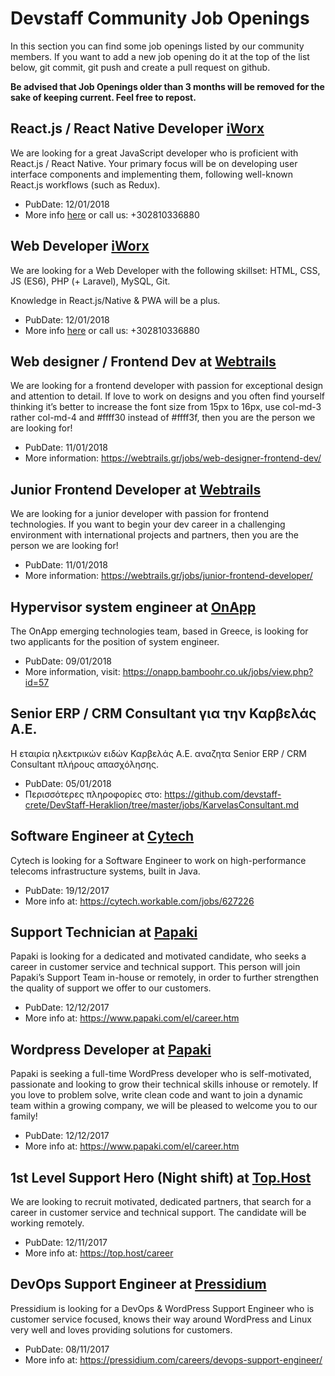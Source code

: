 # Devstaff Community Job Openings

In this section you can find some job openings listed by our community members. If you want to add a new job opening do it at the top of the list below, git commit, git push and create a pull request on github.

__Be advised that Job Openings older than 3 months will be removed for the sake of keeping current. Feel free to repost.__

## React.js / React Native Developer [iWorx](https://www.iworx.gr "iWorx @Github")

We are looking for a great JavaScript developer who is proficient with React.js / React Native. Your primary focus will be on developing user interface components and implementing them, following well-known React.js workflows (such as Redux).

* PubDate: 12/01/2018
* More info [here](https://github.com/iworx-greece/jobs) or call us: +302810336880

## Web Developer [iWorx](https://www.iworx.gr)

We are looking for a Web Developer with the following skillset: 
HTML, CSS, JS (ES6), PHP (+ Laravel), MySQL, Git.

Knowledge in React.js/Native & PWA will be a plus.

* PubDate: 12/01/2018
* More info [here](https://github.com/iworx-greece/jobs "iWorx @Github") or call us: +302810336880


## Web designer / Frontend Dev at [Webtrails](https://webtrails.gr/careers)

We are looking for a frontend developer with passion for exceptional design and attention to detail. If love to work on designs and you often find yourself thinking it’s better to increase the font size from 15px to 16px, use col-md-3 rather col-md-4 and #ffff30 instead of #ffff3f, then you are the person we are looking for!

* PubDate: 11/01/2018
* More information: https://webtrails.gr/jobs/web-designer-frontend-dev/

## Junior Frontend Developer at [Webtrails](https://webtrails.gr/careers)

We are looking for a junior developer with passion for frontend technologies. If you want to begin your dev career in a challenging environment with international projects and partners, then you are the person we are looking for!

* PubDate: 11/01/2018
* More information: https://webtrails.gr/jobs/junior-frontend-developer/

## Hypervisor system engineer at [OnApp](https://onapp.com/)

The OnApp emerging technologies team, based in Greece, is looking for two applicants for the position of system engineer.

* PubDate: 09/01/2018
* More information, visit: https://onapp.bamboohr.co.uk/jobs/view.php?id=57

## Senior ERP / CRM Consultant για την Καρβελάς Α.Ε.

H εταιρία ηλεκτρικών ειδών Καρβελάς Α.Ε. αναζητα Senior ERP / CRM Consultant πλήρους απασχόλησης.

* PubDate: 05/01/2018
* Περισσότερες πληροφορίες στο: https://github.com/devstaff-crete/DevStaff-Heraklion/tree/master/jobs/ΚarvelasConsultant.md

## Software Engineer at [Cytech](https://www.cytechmobile.com)

Cytech is looking for a Software Engineer to work on high-performance telecoms infrastructure systems, built in Java.

* PubDate: 19/12/2017
* More info at: https://cytech.workable.com/jobs/627226

## Support Technician at [Papaki](https://www.papaki.com)

Papaki is looking for a dedicated and motivated candidate, who seeks a career in customer service and technical support. This person will join Papaki’s Support Team in-house or remotely, in order to further strengthen the quality of support we offer to our customers.

* PubDate: 12/12/2017
* More info at: https://www.papaki.com/el/career.htm

## Wordpress Developer at [Papaki](https://www.papaki.com)

Papaki is seeking a full-time WordPress developer who is self-motivated, passionate and looking to grow their technical skills inhouse or remotely. If you love to problem solve, write clean code and want to join a dynamic team within a growing company, we will be pleased to welcome you to our family!

* PubDate: 12/12/2017
* More info at: https://www.papaki.com/el/career.htm

## 1st Level Support Hero (Night shift) at [Top.Host](https://top.host)

We are looking to recruit motivated, dedicated partners, that search for a career in customer service and technical support. The candidate will be working remotely.

* PubDate: 12/11/2017
* More info at: https://top.host/career

## DevOps Support Engineer at [Pressidium](https://pressidium.com)

Pressidium is looking for a DevOps & WordPress Support Engineer who is customer service focused, knows their way around WordPress and Linux very well and loves providing solutions for customers.

* PubDate: 08/11/2017
* More info at: https://pressidium.com/careers/devops-support-engineer/
